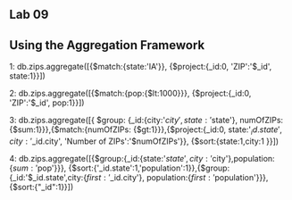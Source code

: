 Lab 09
--------------------------------
Using the Aggregation Framework
--------------------------------
1: db.zips.aggregate([{$match:{state:'IA'}}, {$project:{_id:0, 'ZIP':'$_id', state:1}}])

2: db.zips.aggregate([{$match:{pop:{$lt:1000}}}, {$project:{_id:0, 'ZIP':'$_id', pop:1}}])

3: db.zips.aggregate([{ $group: {_id:{city:'$city', state:'$state'}, numOfZIPs: {$sum:1}}},{$match:{numOfZIPs: {$gt:1}}},{$project:{_id:0, state:'$_id.state', city:'$_id.city', 'Number of ZIPs':'$numOfZIPs'}}, {$sort:{state:1,city:1 }}])

4: db.zips.aggregate([{$group:{_id:{state:'$state', city:'$city'},population:{$sum:'$pop'}}},
{$sort:{'_id.state':1,'population':1}},{$group:{_id:'$_id.state',city:{$first:'$_id.city'},
population:{$first:'$population'}}},{$sort:{"_id":1}}])